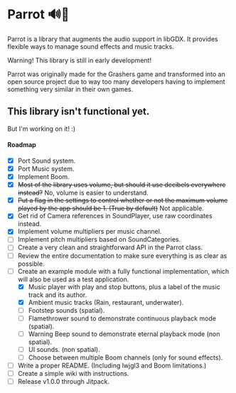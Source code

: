 # Parrot 🔊🦜

Parrot is a library that augments the audio support in libGDX. It provides flexible ways to manage sound effects and music tracks.

Warning! This library is still in early development!

Parrot was originally made for the Grashers game and transformed into an open source project due to way too many developers having to implement something very similar in their own games.

## This library isn't functional yet.

But I'm working on it! :)

#### Roadmap

- [x] Port Sound system.
- [x] Port Music system.
- [x] Implement Boom.
- [x] ~~Most of the library uses volume, but should it use decibels everywhere instead?~~ No, volume is easier to understand.
- [x] ~~Put a flag in the settings to control whether or not the maximum volume played by the app should be 1. (True by default)~~ Not applicable.
- [x] Get rid of Camera references in SoundPlayer, use raw coordinates instead.
- [x] Implement volume multipliers per music channel.
- [ ] Implement pitch multipliers based on SoundCategories.
- [ ] Create a very clean and straightforward API in the Parrot class.
- [ ] Review the entire documentation to make sure everything is as clear as possible.
- [ ] Create an example module with a fully functional implementation, which will also be used as a test application.
    - [x] Music player with play and stop buttons, plus a label of the music track and its author.
    - [x] Ambient music tracks (Rain, restaurant, underwater).
    - [ ] Footstep sounds (spatial).
    - [ ] Flamethrower sound to demonstrate continuous playback mode (spatial).
    - [ ] Warning Beep sound to demonstrate eternal playback mode (non spatial).
    - [ ] UI sounds. (non spatial).
    - [ ] Choose between multiple Boom channels (only for sound effects).
- [ ] Write a proper README. (Including lwjgl3 and Boom limitations.)
- [ ] Create a simple wiki with instructions.
- [ ] Release v1.0.0 through Jitpack.
